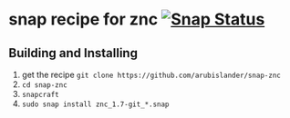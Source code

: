 # snap recipe for znc [![Snap Status](https://build.snapcraft.io/badge/arubislander/snap-znc.svg)](https://build.snapcraft.io/user/arubislander/snap-znc)

## Building and Installing

1. get the recipe `git clone https://github.com/arubislander/snap-znc`
2. `cd snap-znc`
3. `snapcraft`
4. `sudo snap install znc_1.7-git_*.snap`

